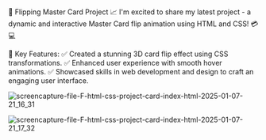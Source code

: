 🔁 Flipping Master Card Project 📈
I'm excited to share my latest project - a dynamic and interactive Master Card flip animation using HTML and CSS! 💳💻


🌟 Key Features:
✅ Created a stunning 3D card flip effect using CSS transformations.
✅ Enhanced user experience with smooth hover animations.
✅ Showcased skills in web development and design to craft an engaging user interface.

![screencapture-file-F-html-css-project-card-index-html-2025-01-07-21_16_31](https://github.com/user-attachments/assets/aa86534a-511d-43fa-8056-49a06f5f2c91) 




![screencapture-file-F-html-css-project-card-index-html-2025-01-07-21_17_32](https://github.com/user-attachments/assets/8a2f7a88-5275-422e-90be-99e2dd6fbb84)
